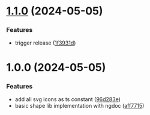 # [1.1.0](https://github.com/ngxpert/coolshapes/compare/v1.0.0...v1.1.0) (2024-05-05)


### Features

* trigger release ([1f3931d](https://github.com/ngxpert/coolshapes/commit/1f3931de75d31b17982df9c93ff7391d8cbd39a2))

# 1.0.0 (2024-05-05)


### Features

* add all svg icons as ts constant ([96d283e](https://github.com/ngxpert/coolshapes/commit/96d283e16b605faecb0e9350b764ded1d287dbc7))
* basic shape lib implementation with ngdoc ([aff7715](https://github.com/ngxpert/coolshapes/commit/aff77154d941f99394b03c10956ea92e67492137))
